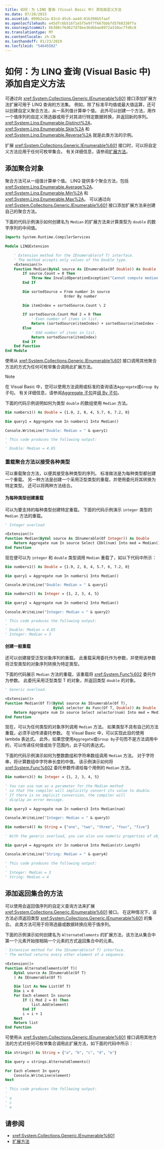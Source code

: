 ```yaml
---
title: 如何：为 LINQ 查询 (Visual Basic 中) 添加自定义方法
ms.date: 07/20/2015
ms.assetid: 099b2e2a-83cd-45c6-aa4d-01b398b5faaf
ms.openlocfilehash: e45dfc6b516f1e5f5e9f7f667bbbfd5768330ffa
ms.sourcegitcommit: 6b308cf6d627d78ee36dbbae8972a310ac7fd6c8
ms.translationtype: MT
ms.contentlocale: zh-CN
ms.lasthandoff: 01/23/2019
ms.locfileid: "54645582"
---
```

# <a name="how-to-add-custom-methods-for-linq-queries-visual-basic"></a>如何：为 LINQ 查询 (Visual Basic 中) 添加自定义方法
可通过向 <xref:System.Collections.Generic.IEnumerable%601> 接口添加扩展方法扩展可用于 LINQ 查询的方法集。 例如，除了标准平均值或最大值运算，还可以创建自定义聚合方法，从一系列值计算单个值。 此外可以创建一个方法，用作一个值序列的自定义筛选器或用于对其进行特定数据转换，并返回新的序列。 <xref:System.Linq.Enumerable.Distinct%2A>、<xref:System.Linq.Enumerable.Skip%2A> 和 <xref:System.Linq.Enumerable.Reverse%2A> 就是此类方法的示例。  
  
 扩展 <xref:System.Collections.Generic.IEnumerable%601> 接口时，可以将自定义方法应用于任何可枚举集合。 有关详细信息，请参阅[扩展方法](../../../../visual-basic/programming-guide/language-features/procedures/extension-methods.md)。  
  
## <a name="adding-an-aggregate-method"></a>添加聚合对象  
 聚合方法可从一组值计算单个值。 LINQ 提供多个聚合方法，包括 <xref:System.Linq.Enumerable.Average%2A>、<xref:System.Linq.Enumerable.Min%2A> 和 <xref:System.Linq.Enumerable.Max%2A>。 可以通过向 <xref:System.Collections.Generic.IEnumerable%601> 接口添加扩展方法来创建自己的聚合方法。  
  
 下面的代码示例演示如何创建名为 `Median` 的扩展方法来计算类型为 `double` 的数字序列的中间值。  
  
```vb  
Imports System.Runtime.CompilerServices  
  
Module LINQExtension  
  
    ' Extension method for the IEnumerable(of T) interface.   
    ' The method accepts only values of the Double type.  
    <Extension()>   
    Function Median(ByVal source As IEnumerable(Of Double)) As Double  
        If source.Count = 0 Then  
            Throw New InvalidOperationException("Cannot compute median for an empty set.")  
        End If  
  
        Dim sortedSource = From number In source   
                           Order By number  
  
        Dim itemIndex = sortedSource.Count \ 2  
  
        If sortedSource.Count Mod 2 = 0 Then  
            ' Even number of items in list.  
            Return (sortedSource(itemIndex) + sortedSource(itemIndex - 1)) / 2  
        Else  
            ' Odd number of items in list.  
            Return sortedSource(itemIndex)  
        End If  
    End Function  
End Module  
```  
  
 使用从 <xref:System.Collections.Generic.IEnumerable%601> 接口调用其他聚合方法的方式为任何可枚举集合调用此扩展方法。  
  
> [!NOTE]
>  在 Visual Basic 中，您可以使用方法调用或标准的查询语法`Aggregate`或`Group By`子句。 有关详细信息，请参阅[Aggregate 子句](../../../../visual-basic/language-reference/queries/aggregate-clause.md)并[组 By 子句](../../../../visual-basic/language-reference/queries/group-by-clause.md)。  
  
 下面的代码示例说明如何为类型 `double` 的数组使用 `Median` 方法。  
  
```vb  
Dim numbers1() As Double = {1.9, 2, 8, 4, 5.7, 6, 7.2, 0}  
  
Dim query1 = Aggregate num In numbers1 Into Median()  
  
Console.WriteLine("Double: Median = " & query1)  
```  
  
```vb  
' This code produces the following output:  
'  
' Double: Median = 4.85  
```  
  

### <a name="overloading-an-aggregate-method-to-accept-various-types"></a>重载聚合方法以接受各种类型  
 可以重载聚合方法，以便其接受各种类型的序列。 标准做法是为每种类型都创建一个重载。 另一种方法是创建一个采用泛型类型的重载，并使用委托将其转换为特定类型。 还可以将两种方法结合。  
  
#### <a name="to-create-an-overload-for-each-type"></a>为每种类型创建重载  
 可以为要支持的每种类型创建特定重载。 下面的代码示例演示 `integer` 类型的 `Median` 方法的重载。  
  
```vb  
' Integer overload  
  
<Extension()>   
Function Median(ByVal source As IEnumerable(Of Integer)) As Double  
    Return Aggregate num In source Select CDbl(num) Into med = Median()  
End Function  
```  
 现在便可以为 `integer` 和 `double` 类型调用 `Median` 重载了，如以下代码中所示：  
  
```vb  
Dim numbers1() As Double = {1.9, 2, 8, 4, 5.7, 6, 7.2, 0}  
  
Dim query1 = Aggregate num In numbers1 Into Median()  
  
Console.WriteLine("Double: Median = " & query1)  
```  
  
```vb  
Dim numbers2() As Integer = {1, 2, 3, 4, 5}  
  
Dim query2 = Aggregate num In numbers2 Into Median()  
  
Console.WriteLine("Integer: Median = " & query2)  
```  
  
```vb  
' This code produces the following output:  
'  
' Double: Median = 4.85  
' Integer: Median = 3  
```  
  
 
#### <a name="to-create-a-generic-overload"></a>创建一般重载  
 还可以创建接受泛型对象序列的重载。 此重载采用委托作为参数，并使用该参数将泛型类型的对象序列转换为特定类型。  
  
 下面的代码展示 `Median` 方法的重载，该重载将 <xref:System.Func%602> 委托作为参数。 此委托采用泛型类型 T 的对象，并返回类型 `double` 的对象。  
  
```vb  
' Generic overload.  
  
<Extension()>   
Function Median(Of T)(ByVal source As IEnumerable(Of T),   
                      ByVal selector As Func(Of T, Double)) As Double  
    Return Aggregate num In source Select selector(num) Into med = Median()  
End Function  
```  
  
 现在，可以为任何类型的对象序列调用 `Median` 方法。 如果类型不具有自己的方法重载，必须手动传递委托参数。 在 Visual Basic 中，可以实现此目的使用 lambda 表达式。 此外，如果您使用`Aggregate`或`Group By`子句而不是方法调用中的，可以传递任何值或处于范围内，此子句的表达式。  
  
 下面的代码示例演示如何为整数数组和字符串数组调用 `Median` 方法。 对于字符串，将计算数组中字符串长度的中值。 该示例演示如何将 <xref:System.Func%602> 委托参数传递给每个用例的 `Median` 方法。  
  
```vb  
Dim numbers3() As Integer = {1, 2, 3, 4, 5}  
  
' You can use num as a parameter for the Median method   
' so that the compiler will implicitly convert its value to double.  
' If there is no implicit conversion, the compiler will  
' display an error message.  
  
Dim query3 = Aggregate num In numbers3 Into Median(num)  
  
Console.WriteLine("Integer: Median = " & query3)  
  
Dim numbers4() As String = {"one", "two", "three", "four", "five"}  
  
' With the generic overload, you can also use numeric properties of objects.  
  
Dim query4 = Aggregate str In numbers4 Into Median(str.Length)  
  
Console.WriteLine("String: Median = " & query4)  
  
' This code produces the following output:  
'  
' Integer: Median = 3  
' String: Median = 4  
```  
## <a name="adding-a-method-that-returns-a-collection"></a>添加返回集合的方法  
 可以使用会返回值序列的自定义查询方法来扩展 <xref:System.Collections.Generic.IEnumerable%601> 接口。 在这种情况下，该方法必须返回类型 <xref:System.Collections.Generic.IEnumerable%601> 的集合。 此类方法可用于将筛选器或数据转换应用于值序列。  
  
 下面的示例演示如何创建名为 `AlternateElements` 的扩展方法，该方法从集合中第一个元素开始按相隔一个元素的方式返回集合中的元素。  
  
```vb  
' Extension method for the IEnumerable(of T) interface.   
' The method returns every other element of a sequence.  
  
<Extension()>   
Function AlternateElements(Of T)(  
    ByVal source As IEnumerable(Of T)  
    ) As IEnumerable(Of T)  
  
    Dim list As New List(Of T)  
    Dim i = 0  
    For Each element In source  
        If (i Mod 2 = 0) Then  
            list.Add(element)  
        End If  
        i = i + 1  
    Next  
    Return list  
End Function  
```  
 可使用从 <xref:System.Collections.Generic.IEnumerable%601> 接口调用其他方法的方式对任何可枚举集合调用此扩展方法，如下面的代码中所示：  
  
```vb  
Dim strings() As String = {"a", "b", "c", "d", "e"}  
  
Dim query = strings.AlternateElements()  
  
For Each element In query  
    Console.WriteLine(element)  
Next  
  
' This code produces the following output:  
'  
' a  
' c  
' e  
```  
  
## <a name="see-also"></a>请参阅
- <xref:System.Collections.Generic.IEnumerable%601>
- [扩展方法](../../../../visual-basic/programming-guide/language-features/procedures/extension-methods.md)
